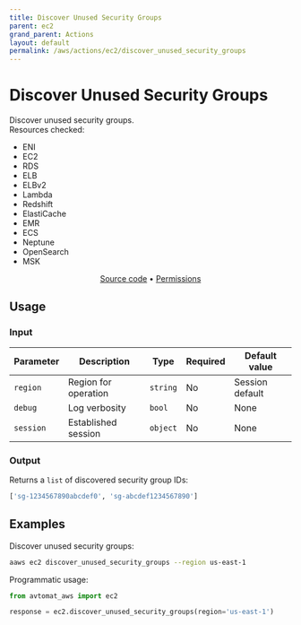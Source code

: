 ```yaml
---
title: Discover Unused Security Groups
parent: ec2
grand_parent: Actions
layout: default
permalink: /aws/actions/ec2/discover_unused_security_groups
---
```


# Discover Unused Security Groups

Discover unused security groups.<br/>
Resources checked:
- ENI
- EC2
- RDS
- ELB
- ELBv2
- Lambda
- Redshift
- ElastiCache
- EMR
- ECS
- Neptune
- OpenSearch
- MSK

<p align="center">
   <a href="https://github.com/avtomat-hub/avtomat-aws/tree/main/avtomat_aws/ec2/discover_unused_security_groups.py">Source code</a> •
   <a href="/aws/permissions/ec2/discover_unused_security_groups">Permissions</a>
</p>

## Usage

### Input

| Parameter      | Description                       | Type           | Required             | Default value                              |
|----------------|-----------------------------------|----------------|----------------------|--------------------------------------------|
| `region`       | Region for operation              | `string`       | No                   | Session default                            |
| `debug`        | Log verbosity                     | `bool`         | No                   | None                                       |
| `session`      | Established session               | `object`       | No                   | None                                       |

### Output

Returns a `list` of discovered security group IDs:

```python
['sg-1234567890abcdef0', 'sg-abcdef1234567890']
```

## Examples

Discover unused security groups:

```bash
aaws ec2 discover_unused_security_groups --region us-east-1
```

Programmatic usage:

```python
from avtomat_aws import ec2

response = ec2.discover_unused_security_groups(region='us-east-1')
```